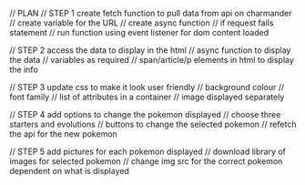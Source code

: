 // PLAN
// STEP 1 create fetch function to pull data from api on charmander
// create variable for the URL
// create async function
// if request fails statement
// run function using event listener for dom content loaded


// STEP 2 access the data to display in the html
// async function to display the data
// variables as required
// span/article/p elements in html to display the info

// STEP 3 update css to make it look user friendly
// background colour
// font family
// list of attributes in a container
// image displayed separately


// STEP 4 add options to change the pokemon displayed
// choose three starters and evolutions
// buttons to change the selected pokemon
// refetch the api for the new pokemon


// STEP 5 add pictures for each pokemon displayed
// download library of images for selected pokemon
// change img src for the correct pokemon dependent on what is displayed

